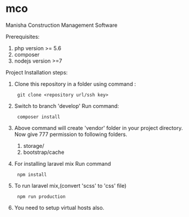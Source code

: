 # mco
Manisha Construction Management Software


Prerequisites:

1. php version >= 5.6
2. composer
3. nodejs version >=7 

Project Installation steps:

1. Clone this repository in a folder using command :

        git clone <repository url/ssh key>
        
2. Switch to branch 'develop' Run command:

        composer install        
          
3. Above command will create 'vendor' folder in your project directory.
    Now give 777 permission to following folders.
    
    1. storage/
    2. bootstrap/cache
    
4. For installing laravel mix Run command
        
        npm install

5. To run laravel mix,(convert 'scss' to 'css' file) 
     
        npm run production 
        
6. You need to setup virtual hosts also.